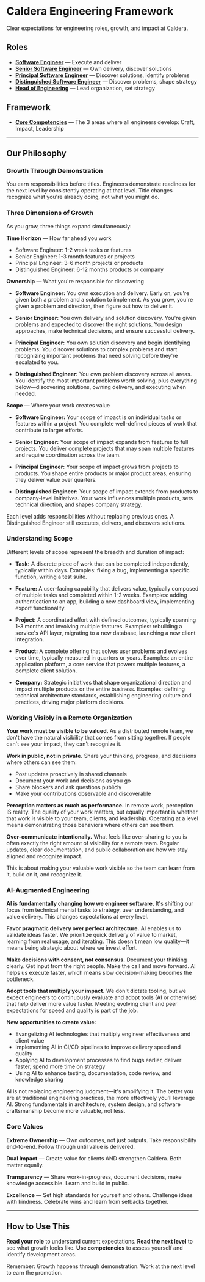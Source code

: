 # Caldera Engineering Framework

Clear expectations for engineering roles, growth, and impact at Caldera.

## Roles

- **[Software Engineer](roles/01-software-engineer.md)** — Execute and deliver
- **[Senior Software Engineer](roles/02-senior-software-engineer.md)** — Own delivery, discover solutions
- **[Principal Software Engineer](roles/03-principal-software-engineer.md)** — Discover solutions, identify problems
- **[Distinguished Software Engineer](roles/04-distinguished-software-engineer.md)** — Discover problems, shape strategy
- **[Head of Engineering](roles/05-head-of-engineering.md)** — Lead organization, set strategy

## Framework

- **[Core Competencies](competencies.md)** — The 3 areas where all engineers develop: Craft, Impact, Leadership

---

## Our Philosophy

### Growth Through Demonstration
You earn responsibilities before titles. Engineers demonstrate readiness for the next level by consistently operating at that level. Title changes recognize what you're already doing, not what you might do.

### Three Dimensions of Growth

As you grow, three things expand simultaneously:

**Time Horizon** — How far ahead you work
- Software Engineer: 1-2 week tasks or features
- Senior Engineer: 1-3 month features or projects
- Principal Engineer: 3-6 month projects or products
- Distinguished Engineer: 6-12 months products or company

**Ownership** — What you're responsible for discovering

- **Software Engineer:** You own execution and delivery. Early on, you're given both a problem and a solution to implement. As you grow, you're given a problem and direction, then figure out how to deliver it.

- **Senior Engineer:** You own delivery and solution discovery. You're given problems and expected to discover the right solutions. You design approaches, make technical decisions, and ensure successful delivery.

- **Principal Engineer:** You own solution discovery and begin identifying problems. You discover solutions to complex problems and start recognizing important problems that need solving before they're escalated to you.

- **Distinguished Engineer:** You own problem discovery across all areas. You identify the most important problems worth solving, plus everything below—discovering solutions, owning delivery, and executing when needed.

**Scope** — Where your work creates value

- **Software Engineer:** Your scope of impact is on individual tasks or features within a project. You complete well-defined pieces of work that contribute to larger efforts.

- **Senior Engineer:** Your scope of impact expands from features to full projects. You deliver complete projects that may span multiple features and require coordination across the team.

- **Principal Engineer:** Your scope of impact grows from projects to products. You shape entire products or major product areas, ensuring they deliver value over quarters.

- **Distinguished Engineer:** Your scope of impact extends from products to company-level initiatives. Your work influences multiple products, sets technical direction, and shapes company strategy.

Each level adds responsibilities without replacing previous ones. A Distinguished Engineer still executes, delivers, and discovers solutions.

### Understanding Scope

Different levels of scope represent the breadth and duration of impact:

- **Task:** A discrete piece of work that can be completed independently, typically within days. Examples: fixing a bug, implementing a specific function, writing a test suite.

- **Feature:** A user-facing capability that delivers value, typically composed of multiple tasks and completed within 1-2 weeks. Examples: adding authentication to an app, building a new dashboard view, implementing export functionality.

- **Project:** A coordinated effort with defined outcomes, typically spanning 1-3 months and involving multiple features. Examples: rebuilding a service's API layer, migrating to a new database, launching a new client integration.

- **Product:** A complete offering that solves user problems and evolves over time, typically measured in quarters or years. Examples: an entire application platform, a core service that powers multiple features, a complete client solution.

- **Company:** Strategic initiatives that shape organizational direction and impact multiple products or the entire business. Examples: defining technical architecture standards, establishing engineering culture and practices, driving major platform decisions.

### Working Visibly in a Remote Organization

**Your work must be visible to be valued.** As a distributed remote team, we don't have the natural visibility that comes from sitting together. If people can't see your impact, they can't recognize it.

**Work in public, not in private.** Share your thinking, progress, and decisions where others can see them:
- Post updates proactively in shared channels
- Document your work and decisions as you go
- Share blockers and ask questions publicly
- Make your contributions observable and discoverable

**Perception matters as much as performance.** In remote work, perception IS reality. The quality of your work matters, but equally important is whether that work is visible to your team, clients, and leadership. Operating at a level means demonstrating those behaviors where others can see them.

**Over-communicate intentionally.** What feels like over-sharing to you is often exactly the right amount of visibility for a remote team. Regular updates, clear documentation, and public collaboration are how we stay aligned and recognize impact.

This is about making your valuable work visible so the team can learn from it, build on it, and recognize it.

### AI-Augmented Engineering

**AI is fundamentally changing how we engineer software.** It's shifting our focus from technical menial tasks to strategy, user understanding, and value delivery. This changes expectations at every level.

**Favor pragmatic delivery over perfect architecture.** AI enables us to validate ideas faster. We prioritize quick delivery of value to market, learning from real usage, and iterating. This doesn't mean low quality—it means being strategic about where we invest effort.

**Make decisions with consent, not consensus.** Document your thinking clearly. Get input from the right people. Make the call and move forward. AI helps us execute faster, which means slow decision-making becomes the bottleneck.

**Adopt tools that multiply your impact.** We don't dictate tooling, but we expect engineers to continuously evaluate and adopt tools (AI or otherwise) that help deliver more value faster. Meeting evolving client and peer expectations for speed and quality is part of the job.

**New opportunities to create value:**
- Evangelizing AI technologies that multiply engineer effectiveness and client value
- Implementing AI in CI/CD pipelines to improve delivery speed and quality
- Applying AI to development processes to find bugs earlier, deliver faster, spend more time on strategy
- Using AI to enhance testing, documentation, code review, and knowledge sharing

AI is not replacing engineering judgment—it's amplifying it. The better you are at traditional engineering practices, the more effectively you'll leverage AI. Strong fundamentals in architecture, system design, and software craftsmanship become more valuable, not less.

### Core Values

**Extreme Ownership** — Own outcomes, not just outputs. Take responsibility end-to-end. Follow through until value is delivered.

**Dual Impact** — Create value for clients AND strengthen Caldera. Both matter equally.

**Transparency** — Share work-in-progress, document decisions, make knowledge accessible. Learn and build in public.

**Excellence** — Set high standards for yourself and others. Challenge ideas with kindness. Celebrate wins and learn from setbacks together.

---

## How to Use This

**Read your role** to understand current expectations. **Read the next level** to see what growth looks like. **Use competencies** to assess yourself and identify development areas.

Remember: Growth happens through demonstration. Work at the next level to earn the promotion.